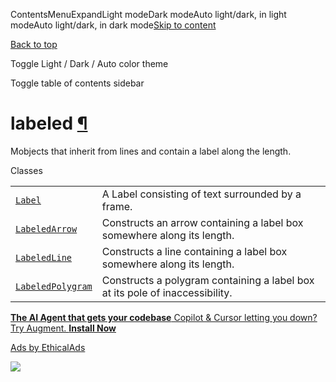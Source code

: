 ContentsMenuExpandLight modeDark modeAuto light/dark, in light modeAuto light/dark, in dark mode[Skip to content](https://docs.manim.community/en/stable/reference/manim.mobject.geometry.labeled.html#furo-main-content)

[Back to top](https://docs.manim.community/en/stable/reference/manim.mobject.geometry.labeled.html#)

Toggle Light / Dark / Auto color theme

Toggle table of contents sidebar

# labeled [¶](https://docs.manim.community/en/stable/reference/manim.mobject.geometry.labeled.html\#module-manim.mobject.geometry.labeled "Link to this heading")

Mobjects that inherit from lines and contain a label along the length.

Classes

|     |     |
| --- | --- |
| [`Label`](https://docs.manim.community/en/stable/reference/manim.mobject.geometry.labeled.Label.html#manim.mobject.geometry.labeled.Label "manim.mobject.geometry.labeled.Label") | A Label consisting of text surrounded by a frame. |
| [`LabeledArrow`](https://docs.manim.community/en/stable/reference/manim.mobject.geometry.labeled.LabeledArrow.html#manim.mobject.geometry.labeled.LabeledArrow "manim.mobject.geometry.labeled.LabeledArrow") | Constructs an arrow containing a label box somewhere along its length. |
| [`LabeledLine`](https://docs.manim.community/en/stable/reference/manim.mobject.geometry.labeled.LabeledLine.html#manim.mobject.geometry.labeled.LabeledLine "manim.mobject.geometry.labeled.LabeledLine") | Constructs a line containing a label box somewhere along its length. |
| [`LabeledPolygram`](https://docs.manim.community/en/stable/reference/manim.mobject.geometry.labeled.LabeledPolygram.html#manim.mobject.geometry.labeled.LabeledPolygram "manim.mobject.geometry.labeled.LabeledPolygram") | Constructs a polygram containing a label box at its pole of inaccessibility. |

[**The AI Agent that gets your codebase** Copilot & Cursor letting you down? Try Augment. **Install Now**](https://server.ethicalads.io/proxy/click/8458/019600f0-631a-78d1-afd7-7e2ac9ea2452/)

[Ads by EthicalAds](https://www.ethicalads.io/advertisers/?ref=ea-text)

![](https://server.ethicalads.io/proxy/view/8458/019600f0-631a-78d1-afd7-7e2ac9ea2452/)